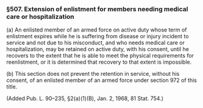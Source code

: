### §507. Extension of enlistment for members needing medical care or hospitalization ###

(a) An enlisted member of an armed force on active duty whose term of enlistment expires while he is suffering from disease or injury incident to service and not due to his misconduct, and who needs medical care or hospitalization, may be retained on active duty, with his consent, until he recovers to the extent that he is able to meet the physical requirements for reenlistment, or it is determined that recovery to that extent is impossible.

(b) This section does not prevent the retention in service, without his consent, of an enlisted member of an armed force under section 972 of this title.

(Added Pub. L. 90–235, §2(a)(1)(B), Jan. 2, 1968, 81 Stat. 754.)